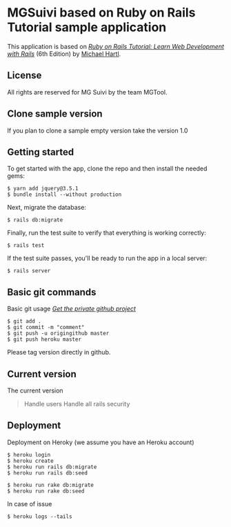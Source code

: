 # MGSuivi based on Ruby on Rails Tutorial sample application

This application is based on
[*Ruby on Rails Tutorial:
Learn Web Development with Rails*](https://www.railstutorial.org/)
(6th Edition)
by [Michael Hartl](http://www.michaelhartl.com/).

## License

All rights are reserved for MG Suivi by the team MGTool.

## Clone sample version

If you plan to clone a sample empty version take the version 1.0

## Getting started

To get started with the app, clone the repo and then install the needed gems:

```
$ yarn add jquery@3.5.1
$ bundle install --without production
```

Next, migrate the database:

```
$ rails db:migrate
```

Finally, run the test suite to verify that everything is working correctly:

```
$ rails test
```

If the test suite passes, you'll be ready to run the app in a local server:

```
$ rails server
```

## Basic git commands
Basic git usage [*Get the private github project*](https://github.com/sartorius/mgscore_appror)
```
$ git add .
$ git commit -m "comment"
$ git push -u origingithub master
$ git push heroku master
```

Please tag version directly in github.


## Current version
The current version
> Handle users
> Handle all rails security


## Deployment

Deployment on Heroky (we assume you have an Heroku account)
```
$ heroku login
$ heroku create
$ heroku run rails db:migrate
$ heroku run rails db:seed

$ heroku run rake db:migrate
$ heroku run rake db:seed
```

In case of issue
```
$ heroku logs --tails
```
